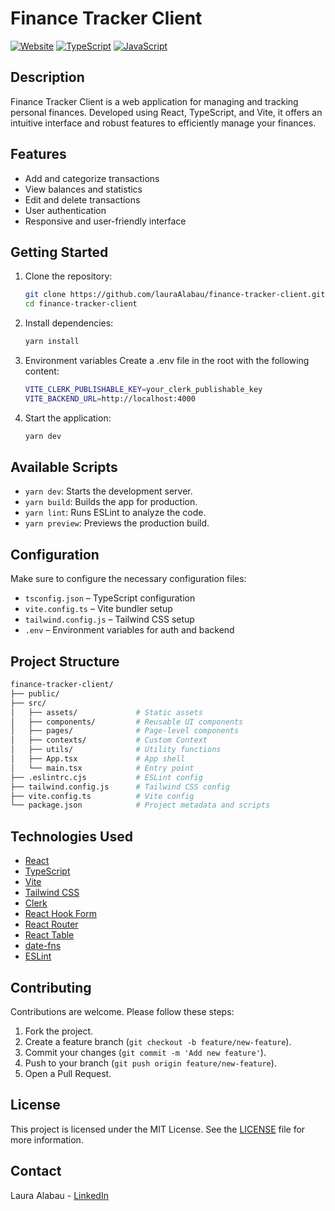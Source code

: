 # Finance Tracker Client

[![Website](https://img.shields.io/website?url=https%3A%2F%2Ffinance-tracker-cli.vercel.app)](https://finance-tracker-cli.vercel.app)
[![TypeScript](https://img.shields.io/badge/TypeScript-96.4%25-blue)](#)
[![JavaScript](https://img.shields.io/badge/JavaScript-1.6%25-yellow)](#)

## Description

Finance Tracker Client is a web application for managing and tracking personal finances. Developed using React, TypeScript, and Vite, it offers an intuitive interface and robust features to efficiently manage your finances.

## Features

- Add and categorize transactions
- View balances and statistics
- Edit and delete transactions
- User authentication
- Responsive and user-friendly interface

## Getting Started

1. Clone the repository:
    ```bash
    git clone https://github.com/lauraAlabau/finance-tracker-client.git
    cd finance-tracker-client
    ```

2. Install dependencies:
    ```bash
    yarn install
    ```

3. Environment variables
Create a .env file in the root with the following content:
    ```bash
    VITE_CLERK_PUBLISHABLE_KEY=your_clerk_publishable_key
    VITE_BACKEND_URL=http://localhost:4000
    ```
    
4. Start the application:
    ```bash
    yarn dev
    ```

## Available Scripts

- `yarn dev`: Starts the development server.
- `yarn build`: Builds the app for production.
- `yarn lint`: Runs ESLint to analyze the code.
- `yarn preview`: Previews the production build.

## Configuration

Make sure to configure the necessary configuration files:
- `tsconfig.json` – TypeScript configuration
- `vite.config.ts` – Vite bundler setup
- `tailwind.config.js` – Tailwind CSS setup
- `.env` – Environment variables for auth and backend

## Project Structure
```bash
finance-tracker-client/
├── public/                 
├── src/
│   ├── assets/             # Static assets
│   ├── components/         # Reusable UI components
│   ├── pages/              # Page-level components
│   ├── contexts/           # Custom Context
│   ├── utils/              # Utility functions
│   ├── App.tsx             # App shell
│   └── main.tsx            # Entry point
├── .eslintrc.cjs           # ESLint config
├── tailwind.config.js      # Tailwind CSS config
├── vite.config.ts          # Vite config
└── package.json            # Project metadata and scripts
```

## Technologies Used

- [React](https://reactjs.org/)
- [TypeScript](https://www.typescriptlang.org/)
- [Vite](https://vitejs.dev/)
- [Tailwind CSS](https://tailwindcss.com/)
- [Clerk](https://clerk.com/)
- [React Hook Form](https://react-hook-form.com/)
- [React Router](https://reactrouter.com/)
- [React Table](https://tanstack.com/table/latest)
- [date-fns](https://date-fns.org/)
- [ESLint](https://eslint.org/)

## Contributing

Contributions are welcome. Please follow these steps:

1. Fork the project.
2. Create a feature branch (`git checkout -b feature/new-feature`).
3. Commit your changes (`git commit -m 'Add new feature'`).
4. Push to your branch (`git push origin feature/new-feature`).
5. Open a Pull Request.

## License

This project is licensed under the MIT License. See the [LICENSE](LICENSE) file for more information.

## Contact

Laura Alabau - [LinkedIn](https://www.linkedin.com/in/lauraalabau/) 
